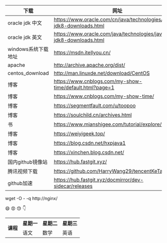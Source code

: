 | 下载 | 网址 |
|------|-----|
| oracle jdk 中文 | https://www.oracle.com/cn/java/technologies/javase-jdk8-downloads.html |
| oracle jdk 英文 | https://www.oracle.com/java/technologies/javase-jdk8-downloads.html |
| windows系统下载地址 | https://msdn.itellyou.cn/ |
| apache | http://archive.apache.org/dist/ |
| centos_download | http://man.linuxde.net/download/CentOS |
| 博客 | https://www.cnblogs.com/my-show-time/default.html?page=1 |
| 博客 | https://www.cnblogs.com/my-show-time/ |
| 博客 | https://segmentfault.com/u/toopoo |
| 博客 | https://soulchild.cn/archives.html |
| 书 | https://www.mianshigee.com/tutorial/explore/t1 |
| 博客 | https://weiyigeek.top/ |
| 博客 | https://blog.csdn.net/hxpjava1 |
| 博客 | https://xinchen.blog.csdn.net/ |
| 国内github镜像站 | https://hub.fastgit.xyz/ |
| 腾讯视频下载 | https://github.com/HarryWang29/tencentKeTang |
| github加速 | https://hub.fastgit.xyz/docmirror/dev-sidecar/releases |


wget -O - -q http://nginx/

:smile: :rage: :sweat: :point_down:


<table>
    <tr>
        <th rowspan="2">课程</th>
        <th>星期一</th>
        <th>星期二</th>
        <th>星期三</th>
    </tr>
    <tr>
        <td>语文</td>
        <td>数学</td>
        <td>英语</td>
    </tr>
</table>

